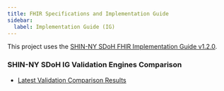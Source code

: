 ```yaml
---
title: FHIR Specifications and Implementation Guide
sidebar:
  label: Implementation Guide (IG)
---
```


This project uses the [SHIN-NY SDoH FHIR Implementation Guide v1.2.0](https://shinny.org/ImplementationGuide/HRSN/index.html).

### SHIN-NY SDoH IG Validation Engines Comparison 

- [Latest Validation Comparison Results](https://github.com/tech-by-design/docs.techbd.org/tree/main/public/assurance/1115-waiver/ahc-hrsn/screening/regression-test-prime/fhir-service-prime/results/2024/05)
